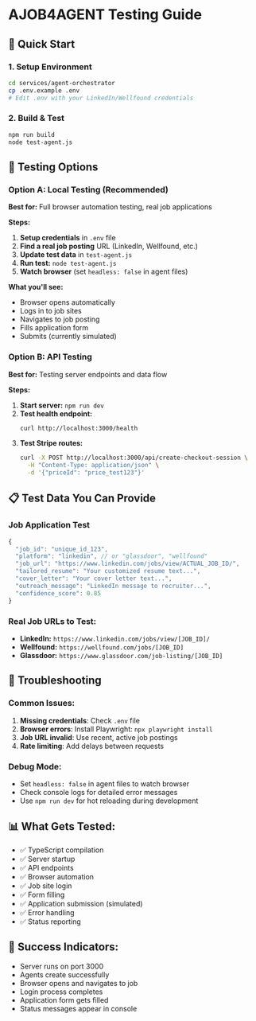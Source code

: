 # AJOB4AGENT Testing Guide

## 🚀 Quick Start

### 1. Setup Environment
```bash
cd services/agent-orchestrator
cp .env.example .env
# Edit .env with your LinkedIn/Wellfound credentials
```

### 2. Build & Test
```bash
npm run build
node test-agent.js
```

## 🧪 Testing Options

### Option A: Local Testing (Recommended)
**Best for:** Full browser automation testing, real job applications

**Steps:**
1. **Setup credentials** in `.env` file
2. **Find a real job posting** URL (LinkedIn, Wellfound, etc.)
3. **Update test data** in `test-agent.js`
4. **Run test:** `node test-agent.js`
5. **Watch browser** (set `headless: false` in agent files)

**What you'll see:**
- Browser opens automatically
- Logs in to job sites
- Navigates to job posting
- Fills application form
- Submits (currently simulated)

### Option B: API Testing
**Best for:** Testing server endpoints and data flow

**Steps:**
1. **Start server:** `npm run dev`
2. **Test health endpoint:**
   ```bash
   curl http://localhost:3000/health
   ```
3. **Test Stripe routes:**
   ```bash
   curl -X POST http://localhost:3000/api/create-checkout-session \
     -H "Content-Type: application/json" \
     -d '{"priceId": "price_test123"}'
   ```

## 📋 Test Data You Can Provide

### Job Application Test
```javascript
{
  "job_id": "unique_id_123",
  "platform": "linkedin", // or "glassdoor", "wellfound"
  "job_url": "https://www.linkedin.com/jobs/view/ACTUAL_JOB_ID/",
  "tailored_resume": "Your customized resume text...",
  "cover_letter": "Your cover letter text...",
  "outreach_message": "LinkedIn message to recruiter...",
  "confidence_score": 0.85
}
```

### Real Job URLs to Test:
- **LinkedIn:** `https://www.linkedin.com/jobs/view/[JOB_ID]/`
- **Wellfound:** `https://wellfound.com/jobs/[JOB_ID]`
- **Glassdoor:** `https://www.glassdoor.com/job-listing/[JOB_ID]`

## 🔧 Troubleshooting

### Common Issues:
1. **Missing credentials**: Check `.env` file
2. **Browser errors**: Install Playwright: `npx playwright install`
3. **Job URL invalid**: Use recent, active job postings
4. **Rate limiting**: Add delays between requests

### Debug Mode:
- Set `headless: false` in agent files to watch browser
- Check console logs for detailed error messages
- Use `npm run dev` for hot reloading during development

## 📊 What Gets Tested:
- ✅ TypeScript compilation
- ✅ Server startup
- ✅ API endpoints
- ✅ Browser automation
- ✅ Job site login
- ✅ Form filling
- ✅ Application submission (simulated)
- ✅ Error handling
- ✅ Status reporting

## 🎯 Success Indicators:
- Server runs on port 3000
- Agents create successfully
- Browser opens and navigates to job
- Login process completes
- Application form gets filled
- Status messages appear in console